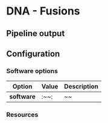 # DNA - Fusions

## Pipeline output

## Configuration

### Software options
|Option| Value| Description|
|---|---|---|
|**software** | :~~: | ~~ |
### Resources